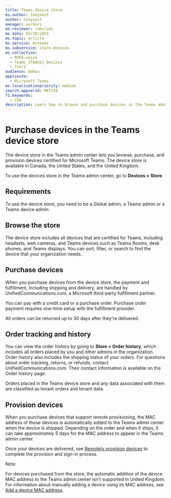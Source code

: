 ```yaml
---
title: Teams device store
ms.author: tonysmit
author: tonysmit
manager: serdars
ms.reviewer: rahulimi
ms.date: 03/28/2023
ms.topic: article
ms.service: msteams
ms.subservice: itpro-devices
ms.collection: 
  - M365-voice
  - Teams_ITAdmin_Devices
  - Tier1
audience: Admin
appliesto: 
  - Microsoft Teams
ms.localizationpriority: medium
search.appverid: MET150
f1.keywords: 
  - CSH
description: Learn how to browse and purchase devices in the Teams admin center device store
---
```


# Purchase devices in the Teams device store

The device store in the Teams admin center lets you browse, purchase, and provision devices certified for Microsoft Teams. The device store is available in Canada, the United States, and the United Kingdom.

To use the devices store in the Teams admin center, go to **Devices > Store**.

## Requirements

To use the device store, you need to be a Global admin, a Teams admin or a Teams device admin.

## Browse the store

The device store includes all devices that are certified for Teams, including headsets, web cameras, and Teams devices such as Teams Rooms, desk phones, and Teams displays. You can sort, filter, or search to find the device that your organization needs.

## Purchase devices

When you purchase devices from the device store, the payment and fulfillment, including shipping and delivery, are handled by UnifiedCommunications.com, a Microsoft third-party fulfillment partner.  

You can pay with a credit card or a purchase order. Purchase order payment requires one-time setup with the fulfillment provider.

All orders can be returned up to 30 days after they're delivered.

## Order tracking and history

You can view the order history by going to **Store > Order history**, which includes all orders placed by you and other admins in the organization. Order history also includes the shipping status of your orders. For questions about order tracking, returns, or refunds, contact UnifiedCommunications.com. Their contact information is available on the Order history page.

Orders placed in the Teams device store and any data associated with them are classified as tenant orders and tenant data.

## Provision devices

When you purchase devices that support remote provisioning, the MAC address of those devices is automatically added to the Teams admin center when the device is shipped. Depending on the order and when it ships, it can take approximately 5 days for the MAC address to appear in the Teams admin center.

Once your devices are delivered, see [Remotely provision devices](remote-provision-remote-login.md#generate-a-verification-code) to complete the provision and sign-in process.

> [!NOTE]
> For devices purchased from the store, the automatic addition of the device MAC address to the Teams admin center isn't supported in United Kingdom. For information about manually adding a device using its MAC address, see [Add a device MAC address](remote-provision-remote-login.md#add-a-device-mac-address).
